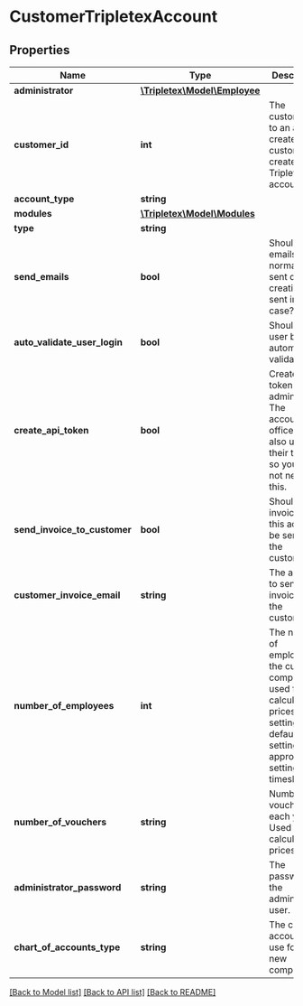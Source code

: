 # CustomerTripletexAccount

## Properties
Name | Type | Description | Notes
------------ | ------------- | ------------- | -------------
**administrator** | [**\Tripletex\Model\Employee**](Employee.md) |  | [optional] 
**customer_id** | **int** | The customer id to an already created customer to create a Tripletex account for. | [optional] 
**account_type** | **string** |  | 
**modules** | [**\Tripletex\Model\Modules**](Modules.md) |  | 
**type** | **string** |  | 
**send_emails** | **bool** | Should the emails normally sent during creation be sent in this case? | [optional] [default to false]
**auto_validate_user_login** | **bool** | Should the user be automatically validated? | [optional] [default to false]
**create_api_token** | **bool** | Creates a token for the admin user. The accounting office could also use their tokens so you might not need this. | [optional] [default to false]
**send_invoice_to_customer** | **bool** | Should the invoices for this account be sent to the customer? | [optional] [default to false]
**customer_invoice_email** | **string** | The address to send the invoice to at the customer. | [optional] 
**number_of_employees** | **int** | The number of employees in the customer company. Is used for calculating prices and setting some default settings, i.e. approval settings for timesheet. | [optional] 
**number_of_vouchers** | **string** | Number of vouchers each year. Used to calculate prices. | 
**administrator_password** | **string** | The password of the administrator user. | [optional] 
**chart_of_accounts_type** | **string** | The chart of accounts to use for the new company | [optional] 

[[Back to Model list]](../README.md#documentation-for-models) [[Back to API list]](../README.md#documentation-for-api-endpoints) [[Back to README]](../README.md)

